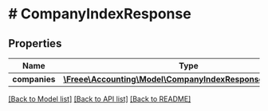 # # CompanyIndexResponse

## Properties

Name | Type | Description | Notes
------------ | ------------- | ------------- | -------------
**companies** | [**\Freee\Accounting\Model\CompanyIndexResponseCompanies[]**](CompanyIndexResponseCompanies.md) |  |

[[Back to Model list]](../../README.md#models) [[Back to API list]](../../README.md#endpoints) [[Back to README]](../../README.md)
